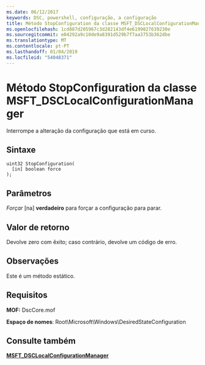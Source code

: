 ```yaml
---
ms.date: 06/12/2017
keywords: DSC, powershell, configuração, a configuração
title: Método StopConfiguration da classe MSFT_DSCLocalConfigurationManager
ms.openlocfilehash: 1cd887d205967c3d282143df4e6199027639230e
ms.sourcegitcommit: e04292a9c10de9a8391d529b7f7aa3753b362dbe
ms.translationtype: MT
ms.contentlocale: pt-PT
ms.lasthandoff: 01/04/2019
ms.locfileid: "54048371"
---
```

# <a name="stopconfiguration-method-of-the-msftdsclocalconfigurationmanager-class"></a>Método StopConfiguration da classe MSFT_DSCLocalConfigurationManager

Interrompe a alteração da configuração que está em curso.

## <a name="syntax"></a>Sintaxe

```mof
uint32 StopConfiguration(
  [in] boolean force
);
```

## <a name="parameters"></a>Parâmetros

*Forçar* \[na\] **verdadeiro** para forçar a configuração para parar.

## <a name="return-value"></a>Valor de retorno

Devolve zero com êxito; caso contrário, devolve um código de erro.

## <a name="remarks"></a>Observações

Este é um método estático.

## <a name="requirements"></a>Requisitos

**MOF:** DscCore.mof

**Espaço de nomes**: Root\Microsoft\Windows\DesiredStateConfiguration

## <a name="see-also"></a>Consulte também

[**MSFT_DSCLocalConfigurationManager**](msft-dsclocalconfigurationmanager.md)